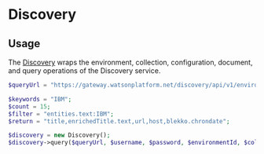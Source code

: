 # Discovery


## Usage
The [Discovery][discovery] wraps the environment, collection, configuration, document, and query operations of the Discovery service.

```php
$queryUrl = "https://gateway.watsonplatform.net/discovery/api/v1/environments/{environment_id}/collections/{collection_id}/query?version=2016-12-01";

$keywords = "IBM";
$count = 15;
$filter = "entities.text:IBM";
$return = "title,enrichedTitle.text,url,host,blekko.chrondate";

$discovery = new Discovery();
$discovery->query($queryUrl, $username, $password, $environmentId, $collectionId, $keywords, $count, $filter, $return);
```

[discovery]: http://www.ibm.com/watson/developercloud/doc/discovery/
